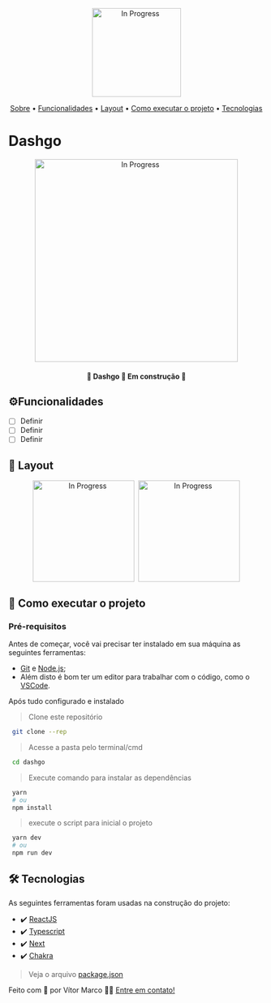 <p align="center">
  <img src="#"   width="175px" alt="In Progress" />
</p>

<p align="center">
 <a href="#">Sobre</a> •
 <a href="#">Funcionalidades</a> •
 <a href="#">Layout</a> •
 <a href="#">Como executar o projeto</a>  •
 <a href="#">Tecnologias</a>
</p>

# Dashgo

<p align="center">
  <img src="#"   width="400px" alt="In Progress" />
</p>

<!-- sobre descrição -->

<h4 align="center"> 🚧 Dashgo 🚀 Em construção 🚧 </h4>
<!-- <h4 align="center"> 🚧 Dashgo ✅ Concluído 🚧 </h4> -->

## ⚙️Funcionalidades

- [ ] Definir
- [ ] Definir
- [ ] Definir

## 🎨 Layout

<p align="center" style="display: flex; align-items: flex-start; justify-content: center; gap: 8px ">
  <img src="#" width="200px" alt="In Progress" />
  <img src="#" width="200px" alt="In Progress" />
</p>

<!-- <a href="https://www.figma.com/file/D0dCXNNcvdhMVgn8ZczRPQ/Desafios-M%C3%B3dulo-3-ReactJS?node-id=0%3A1">
  <img alt="Made by tgmarinho" src="https://img.shields.io/badge/Acessar%20Layout-Figma-FF57B2">
</a> -->

## 🚀 Como executar o projeto

### Pré-requisitos

Antes de começar, você vai precisar ter instalado em sua máquina as seguintes ferramentas:

- [Git](https://git-scm.com) e [Node.js](https://nodejs.org/en/);
- Além disto é bom ter um editor para trabalhar com o código, como o [VSCode](https://code.visualstudio.com/).

Após tudo configurado e instalado

> Clone este repositório

```bash
 git clone --rep
```

> Acesse a pasta pelo terminal/cmd

```bash
 cd dashgo
```

> Execute comando para instalar as dependências

```bash
 yarn
 # ou
 npm install
```

> execute o script para inicial o projeto

```bash
 yarn dev
 # ou
 npm run dev
```

## 🛠 Tecnologias

As seguintes ferramentas foram usadas na construção do projeto:

- ✔️ [ReactJS](https://reactjs.org/)
- ✔️ [Typescript](https://www.typescriptlang.org/)
- ✔️ [Next](https://nextjs.org/docs/basic-features/typescript)
- ✔️ [Chakra](https://chakra-ui.com/)

> Veja o arquivo [package.json](https://github.com/vitormarco/dashgo/blob/master/package.json)

Feito com 🧡 por Vítor Marco 👋🏽 [Entre em contato!](https://www.linkedin.com/in/vitor-marco/)
